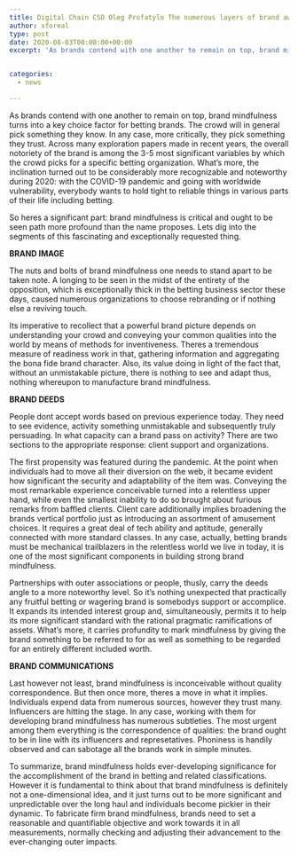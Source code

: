 ```yaml
---
title: Digital Chain CSO Oleg Profatylo The numerous layers of brand awareness
author: xforeal 
type: post
date: 2020-08-03T00:00:00+00:00
excerpt: 'As brands contend with one another to remain on top, brand mindfulness turns into a key determination factor for betting brands '


categories:
  - news

---
```

As brands contend with one another to remain on top, brand mindfulness turns into a key choice factor for betting brands. The crowd will in general pick something they know. In any case, more critically, they pick something they trust. Across many exploration papers made in recent years, the overall notoriety of the brand is among the 3-5 most significant variables by which the crowd picks for a specific betting organization. What&#8217;s more, the inclination turned out to be considerably more recognizable and noteworthy during 2020: with the COVID-19 pandemic and going with worldwide vulnerability, everybody wants to hold tight to reliable things in various parts of their life including betting. 

So heres a significant part: brand mindfulness is critical and ought to be seen path more profound than the name proposes. Lets dig into the segments of this fascinating and exceptionally requested thing. 

**BRAND IMAGE** 

The nuts and bolts of brand mindfulness one needs to stand apart to be taken note. A longing to be seen in the midst of the entirety of the opposition, which is exceptionally thick in the betting business sector these days, caused numerous organizations to choose rebranding or if nothing else a reviving touch. 

Its imperative to recollect that a powerful brand picture depends on understanding your crowd and conveying your common qualities into the world by means of methods for inventiveness. Theres a tremendous measure of readiness work in that, gathering information and aggregating the bona fide brand character. Also, its value doing in light of the fact that, without an unmistakable picture, there is nothing to see and adapt thus, nothing whereupon to manufacture brand mindfulness. 

**BRAND DEEDS** 

People dont accept words based on previous experience today. They need to see evidence, activity something unmistakable and subsequently truly persuading. In what capacity can a brand pass on activity? There are two sections to the appropriate response: client support and organizations. 

The first propensity was featured during the pandemic. At the point when individuals had to move all their diversion on the web, it became evident how significant the security and adaptability of the item was. Conveying the most remarkable experience conceivable turned into a relentless upper hand, while even the smallest inability to do so brought about furious remarks from baffled clients. Client care additionally implies broadening the brands vertical portfolio just as introducing an assortment of amusement choices. It requires a great deal of tech ability and aptitude, generally connected with more standard classes. In any case, actually, betting brands must be mechanical trailblazers in the relentless world we live in today, it is one of the most significant components in building strong brand mindfulness. 

Partnerships with outer associations or people, thusly, carry the deeds angle to a more noteworthy level. So it&#8217;s nothing unexpected that practically any fruitful betting or wagering brand is somebodys support or accomplice. It expands its intended interest group and, simultaneously, permits it to help its more significant standard with the rational pragmatic ramifications of assets. What&#8217;s more, it carries profundity to mark mindfulness by giving the brand something to be referred to for as well as something to be regarded for an entirely different included worth. 

**BRAND COMMUNICATIONS** 

Last however not least, brand mindfulness is inconceivable without quality correspondence. But then once more, theres a move in what it implies. Individuals expend data from numerous sources, however they trust many. Influencers are hitting the stage. In any case, working with them for developing brand mindfulness has numerous subtleties. The most urgent among them everything is the correspondence of qualities: the brand ought to be in line with its influencers and represetatives. Phoniness is handily observed and can sabotage all the brands work in simple minutes. 

To summarize, brand mindfulness holds ever-developing significance for the accomplishment of the brand in betting and related classifications. However it is fundamental to think about that brand mindfulness is definitely not a one-dimensional idea, and it just turns out to be more significant and unpredictable over the long haul and individuals become pickier in their dynamic. To fabricate firm brand mindfulness, brands need to set a reasonable and quantifiable objective and work towards it in all measurements, normally checking and adjusting their advancement to the ever-changing outer impacts.